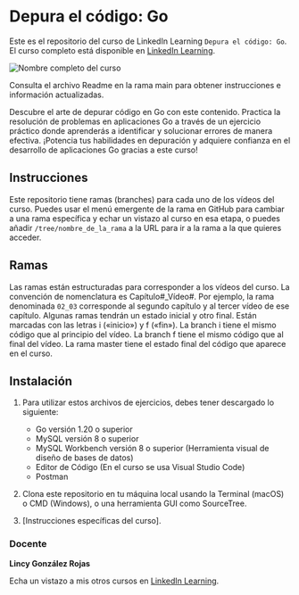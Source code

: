 # Depura el código: Go

Este es el repositorio del curso de LinkedIn Learning `Depura el código: Go`. El curso completo está disponible en [LinkedIn Learning][lil-course-url].

![Nombre completo del curso][lil-thumbnail-url] 

Consulta el archivo Readme en la rama main para obtener instrucciones e información actualizadas.

Descubre el arte de depurar código en Go con este contenido. Practica la resolución de problemas en aplicaciones Go a través de un ejercicio práctico donde aprenderás a identificar y solucionar errores de manera efectiva. ¡Potencia tus habilidades en depuración y adquiere confianza en el desarrollo de aplicaciones Go gracias a este curso!

## Instrucciones

Este repositorio tiene ramas (branches) para cada uno de los vídeos del curso. Puedes usar el menú emergente de la rama en GitHub para cambiar a una rama específica y echar un vistazo al curso en esa etapa, o puedes añadir `/tree/nombre_de_la_rama` a la URL para ir a la rama a la que quieres acceder.

## Ramas

Las ramas están estructuradas para corresponder a los vídeos del curso. La convención de nomenclatura es Capítulo#_Vídeo#. Por ejemplo, la rama denominada `02_03` corresponde al segundo capítulo y al tercer vídeo de ese capítulo. Algunas ramas tendrán un estado inicial y otro final. Están marcadas con las letras i («inicio») y f («fin»). La branch i tiene el mismo código que al principio del vídeo. La branch f tiene el mismo código que al final del vídeo. La rama master tiene el estado final del código que aparece en el curso.

## Instalación

1. Para utilizar estos archivos de ejercicios, debes tener descargado lo siguiente:
   - Go versión 1.20 o superior
   - MySQL versión 8 o superior
   - MySQL Workbench versión 8 o superior (Herramienta visual de diseño de bases de datos)
   - Editor de Código (En el curso se usa Visual Studio Code)
   - Postman

2. Clona este repositorio en tu máquina local usando la Terminal (macOS) o CMD (Windows), o una herramienta GUI como SourceTree.
3. [Instrucciones específicas del curso].

### Docente

**Lincy González Rojas**

Echa un vistazo a mis otros cursos en [LinkedIn Learning](https://www.linkedin.com/learning/instructors/lincy-gonzalez-rojas).

[0]: # (Replace these placeholder URLs with actual course URLs)
[lil-course-url]: https://www.linkedin.com/learning/depura-el-codigo-go/depura-el-codigo-con-go
[lil-thumbnail-url]: https://media.licdn.com/dms/image/D560DAQHjLYALHlEnOw/learning-public-crop_675_1200/0/1693912511884?e=1697122800&v=beta&t=CgMVrFLtQbMiQkjASCqfQ7SlFNp98UQMvhh6cPymlwc

[1]: # (End of ES-Instruction ###############################################################################################)

